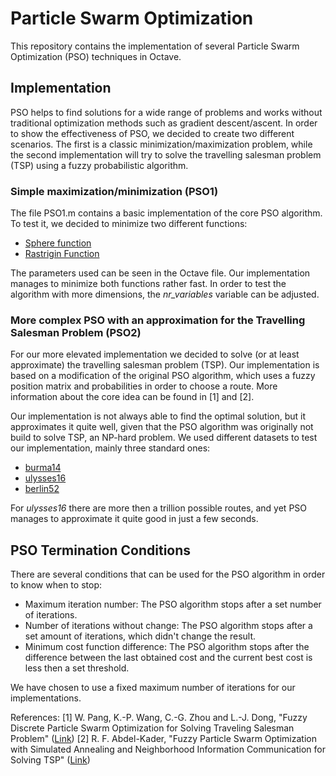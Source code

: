 # Particle Swarm Optimization

This repository contains the implementation of several Particle Swarm Optimization (PSO) techniques in Octave.

## Implementation
PSO helps to find solutions for a wide range of problems and works without traditional optimization methods such as gradient descent/ascent.
In order to show the effectiveness of PSO, we decided to create two different scenarios. The first is a classic minimization/maximization problem, while the second implementation will try to solve the travelling salesman problem (TSP) using a fuzzy probabilistic algorithm.

### Simple maximization/minimization (PSO1)
The file PSO1.m contains a basic implementation of the core PSO algorithm. To test it, we decided to minimize two different functions:
* [Sphere function](https://www.sfu.ca/~ssurjano/spheref.html)
* [Rastrigin Function](https://www.sfu.ca/~ssurjano/rastr.html)

The parameters used can be seen in the Octave file. Our implementation manages to minimize both functions rather fast. In order to test the algorithm with more dimensions, the *nr_variables* variable can be adjusted.

### More complex PSO with an approximation for the Travelling Salesman Problem (PSO2)
For our more elevated implementation we decided to solve (or at least approximate) the travelling salesman problem (TSP). Our implementation is based on a modification of the original PSO algorithm, which uses a fuzzy position matrix and probabilities in order to choose a route. More information about the core idea can be found in [1] and [2].

Our implementation is not always able to find the optimal solution, but it approximates it quite well, given that the PSO algorithm was originally not build to solve TSP, an NP-hard problem.
We used different datasets to test our implementation, mainly three standard ones:
- [burma14](http://elib.zib.de/pub/mp-testdata/tsp/tsplib/tsp/burma14.tsp)
- [ulysses16](http://elib.zib.de/pub/mp-testdata/tsp/tsplib/tsp/ulysses16.tsp)
- [berlin52](http://elib.zib.de/pub/mp-testdata/tsp/tsplib/tsp/berlin52.tsp)

For *ulysses16* there are more then a trillion possible routes, and yet PSO manages to approximate it quite good in just a few seconds.

## PSO Termination Conditions
There are several conditions that can be used for the PSO algorithm in order to know when to stop:
- Maximum iteration number: The PSO algorithm stops after a set number of iterations.
- Number of iterations without change: The PSO algorithm stops after a set amount of iterations, which didn't change the result.
- Minimum cost function difference: The PSO algorithm stops after the difference between the last obtained cost and the current best cost is less then a set threshold.

We have chosen to use a fixed maximum number of iterations for our implementations.

References:
[1] W. Pang, K.-P. Wang, C.-G. Zhou and L.-J. Dong, "Fuzzy Discrete Particle Swarm Optimization for Solving Traveling Salesman Problem" ([Link](https://ai2-s2-pdfs.s3.amazonaws.com/3a30/480f7ccccecb02dbd951fe217eb64db5cd66.pdf))
[2] R. F. Abdel-Kader, "Fuzzy Particle Swarm Optimization with Simulated Annealing and Neighborhood Information Communication for Solving TSP" ([Link](http://thesai.org/Downloads/Volume2No5/Paper%203-Fuzzy%20Particle%20Swarm%20Optimization%20with%20Simulated%20Annealing%20and%20Neighborhood%20Information%20Communication%20for%20Solving%20TSP.pdf))
